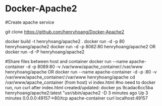 Docker-Apache2
==============

#Create apache service

git clone https://github.com/henryhoang/Docker-Apache2

docker build -t henryhoang/apache2 .
docker run -d -p 80 henryhoang/apache2
docker run -d -p 8082:80 henryhoang/apache2
OR docker run -d -P  henryhoang/apache2

#Share files between host and container
docker run --name apache-container -d -p 8089:80 -v /var/www/apache_container/:/var/www henryhoang/apache
OR docker run --name apache-container -d -p :80 -v /var/www/apache_container/:/var/www henryhoang/apache
cd /var/www/apache_container (from host)
vi index.html   #no need to docker run, run curl after index.html created/updated:
docker ps
9cadac6cc5ba        henryhoang/apache2:latest    "usr/sbin/apache2 -D   3 minutes ago       Up 3 minutes        0.0.0.0:49157->80/tcp     apache-container
curl localhost:49157

